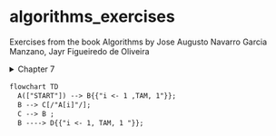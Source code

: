 # algorithms_exercises
Exercises from the book Algorithms by Jose Augusto Navarro Garcia Manzano, Jayr Figueiredo de Oliveira

<details>
<summary>Chapter 7</summary>

### [EX.A Sorting a vector](/chapter_7/quest0.c)
![ex.achapter7](/chapter_7/quest0_c7.png)

### [Ex.B Binary Searching](/chapter_7/quest1.c)
![ex.bchapter7 ](/chapter_7/quest1_c7.png)

### [Ex.C Elements' Factorial](/chapter_7/quest2.c)
![ex.cchapter7](/chapter_7/quest2_c7.png)

### [Ex.D Vectors' sum](/chapter_7/quest3.c)
![ex.dchapter7](/chapter_7/quest3_c7.png)

### [Ex.E Holding elements of two vectors](/chapter_7/quest4.c)
![ex.echapter7](/chapter_7/quest4_c7.png)

### [Ex.F Sequence Searching](/chapter_7/quest5.c)



</details>

``` mermaid
flowchart TD
  A(["START"]) --> B{{"i <- 1 ,TAM, 1"}};
  B --> C[/"A[i]"/];
  C --> B ;
  B ----> D{{"i <- 1, TAM, 1 "}};

```